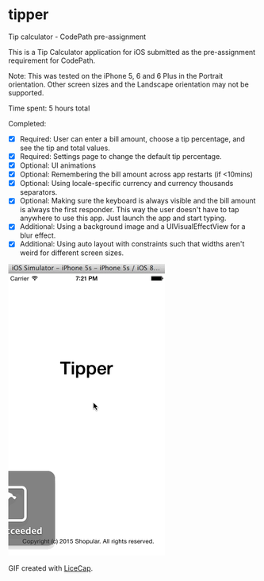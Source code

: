 # tipper
Tip calculator - CodePath pre-assignment

This is a Tip Calculator application for iOS submitted as the pre-assignment requirement for CodePath.

Note: This was tested on the iPhone 5, 6 and 6 Plus in the Portrait orientation. Other screen sizes and the Landscape orientation may not be supported.

Time spent: 5 hours total

Completed:

* [x] Required: User can enter a bill amount, choose a tip percentage, and see the tip and total values.
* [x] Required: Settings page to change the default tip percentage.
* [x] Optional: UI animations
* [x] Optional: Remembering the bill amount across app restarts (if <10mins)
* [x] Optional: Using locale-specific currency and currency thousands separators.
* [x] Optional: Making sure the keyboard is always visible and the bill amount is always the first responder. This way the user doesn't have to tap anywhere to use this app. Just launch the app and start typing.
* [x] Additional: Using a background image and a UIVisualEffectView for a blur effect.
* [x] Additional: Using auto layout with constraints such that widths aren't weird for different screen sizes.

![Video Walkthrough](tipper_anim.gif)

GIF created with [LiceCap](http://www.cockos.com/licecap/).